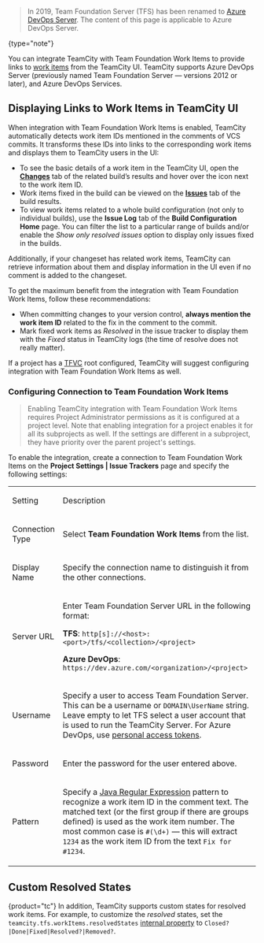 [//]: # (title: Integrating TeamCity with Team Foundation Work Items)
[//]: # (auxiliary-id: Integrating TeamCity with Team Foundation Work Items;Team Foundation Work Items)

>In 2019, Team Foundation Server (TFS) has been renamed to [Azure DevOps Server](https://azure.microsoft.com/en-us/services/devops/server/). The content of this page is applicable to Azure DevOps Server.
>
{type="note"}

You can integrate TeamCity with Team Foundation Work Items to provide links to [work items](https://docs.microsoft.com/en-us/azure/devops/boards/work-items/about-work-items?view=azure-devops&tabs=agile-process) from the TeamCity UI. TeamCity supports Azure DevOps Server (previously named Team Foundation Server — versions 2012 or later), and Azure DevOps Services.

## Displaying Links to Work Items in TeamCity UI

When integration with Team Foundation Work Items is enabled, TeamCity automatically detects work item IDs mentioned in the comments of VCS commits. It transforms these IDs into links to the corresponding work items and displays them to TeamCity users in the UI: 

* To see the basic details of a work item in the TeamCity UI, open the __[Changes](working-with-build-results.md#Changes)__ tab of the related build’s results and hover over the icon next to the work item ID.
* Work items fixed in the build can be viewed on the __[Issues](working-with-build-results.md#Related+Issues)__ tab of the build results.
* To view work items related to a whole build configuration (not only to individual builds), use the __Issue Log__ tab of the __Build Configuration Home__ page. You can filter the list to a particular range of builds and/or enable the _Show only resolved issues_ option to display only issues fixed in the builds.

Additionally, if your changeset has related work items, TeamCity can retrieve information about them and display information in the UI even if no comment is added to the changeset.

To get the maximum benefit from the integration with Team Foundation Work Items, follow these recommendations:
* When committing changes to your version control, __always mention the work item ID__ related to the fix in the comment to the commit.
* Mark fixed work items as _Resolved_ in the issue tracker to display them with the _Fixed_ status in TeamCity logs (the time of resolve does not really matter).

If a project has a [TFVC](team-foundation-server.md) root configured, TeamCity will suggest configuring integration with Team Foundation Work Items as well.

### Configuring Connection to Team Foundation Work Items

>Enabling TeamCity integration with Team Foundation Work Items requires Project Administrator permissions as it is configured at a project level. Note that enabling integration for a project enables it for all its subprojects as well. If the settings are different in a subproject, they have priority over the parent project's settings.

To enable the integration, create a connection to Team Foundation Work Items on the __Project Settings | Issue Trackers__ page and specify the following settings:

<table><tr>

<td>

Setting

</td>

<td>

Description

</td></tr><tr>

<td>

Connection Type

</td>

<td>

Select __Team Foundation Work Items__ from the list.

</td></tr><tr>

<td>

Display Name

</td>

<td>

Specify the connection name to distinguish it from the other connections.

</td></tr><tr>

<td>

Server URL

</td>

<td>


Enter Team Foundation Server URL in the following format:

__TFS__: `http[s]://<host>:<port>/tfs/<collection>/<project>`

__Azure DevOps__: `https://dev.azure.com/<organization>/<project>`

</td></tr><tr>

<td>

Username

</td>

<td>


Specify a user to access Team Foundation Server. This can be a username or `DOMAIN\UserName` string.   
Leave empty to let TFS select a user account that is used to run the TeamCity Server. For Azure DevOps, use [personal access tokens](team-foundation-server.md#teamFoundationServerLive).

</td></tr><tr>

<td>

Password

</td>

<td>

Enter the password for the user entered above.

</td></tr><tr>

<td>

Pattern

</td>

<td>

Specify a [Java Regular Expression](http://java.sun.com/j2se/1.5.0/docs/api/java/util/regex/Pattern.html) pattern to recognize a work item ID in the comment text. The matched text (or the first group if there are groups defined) is used as the work item number. The most common case is `#(\d+)` — this will extract `1234` as the work item ID from the text `Fix for #1234`.

</td></tr></table>

## Custom Resolved States
{product="tc"}
In addition, TeamCity supports custom states for resolved work items. For example, to customize the _resolved_ states, set the `teamcity.tfs.workItems.resolvedStates` [internal property](server-startup-properties.md#TeamCity+Internal+Properties) to `Closed?|Done|Fixed|Resolved?|Removed?`.